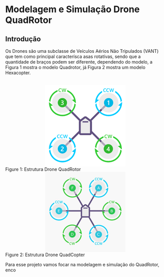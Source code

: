 # Modelagem e Simulação Drone QuadRotor

## Introdução

Os Drones são uma subclasse de Veículos Aérios Não Tripulados (VANT) que tem como principal caracterísca asas rotatívas, sendo que a quantidade de braços podem ser diferente, dependendo do modelo, a Figura 1 mostra o modelo Quadrotor, já Figura 2 mostra um modelo Hexacopter.

<br/>


<div align="center">
    <img src="utils/quadrotor.png" width=50% align="center"/>
</div>
<span> Figure 1: Estrutura Drone QuadRotor </span>

<br/>

<div align="center">
    <img src="utils/hexacopter.png" width=50% align="center"/>
</div>
<span> Figure 2: Estrutura Drone QuadCopter </span>

<br/>

Para esse projeto vamos focar na modelagem e simulação do QuadRotor, enco